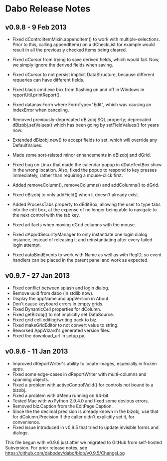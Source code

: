 Dabo Release Notes
==================

v0.9.8 - 9 Feb 2013
-------------------
 * Fixed dControlItemMixin.appendItem() to work with multiple-selections. Prior to this, calling appendItem() on a dCheckList for example would result in all the previously checked items being cleared.

 * Fixed dCursor from trying to save derived fields, which would fail. Now, we simply ignore the derived fields when saving.

 * Fixed dCursor to not persist implicit DataStructure, because different requeries can have different fields.

 * Fixed black cmd.exe box from flashing on and off in Windows in reportUtil.printReport().

 * Fixed datanav.Form where FormType="Edit", which was causing an IndexError when canceling.

 * Removed previously-deprecated dBizobj.SQL property; deprecated dBizobj.setValues() which has been going by setFieldValues() for years now.

 * Extended dBizobj.new() to accept fields to set, which will override any DefaultValues.

 * Made some sort-related minor enhancements in dBizobj and dGrid.

 * Fixed bug on Linux that made the calendar popup in dDateTextBox show in the wrong location. Also, fixed the popup to respond to key presses immediately, rather than requiring a mouse-click first.

 * Added removeColumn(), removeColumns() and addColumns() to dGrid.

 * Fixed dBizobj to only addField() when it doesn't already exist.

 * Added ProcessTabs property to dEditBox, allowing the user to type tabs into the edit box, at the expense of no longer being able to navigate to the next control with the tab key.

 * Fixed artifacts when moving dGrid columns with the mouse.

 * Fixed dApp/dSecurityManager to only instantiate one login dialog instance, instead of releasing it and reinstantiating after every failed login attempt.

 * Fixed autoBindEvents to work with Name as well as with RegID, so event handlers can be placed in the parent panel and work as expected.


v0.9.7 - 27 Jan 2013
--------------------
 * Fixed conflict between splash and login dialog.
 * Remove uuid from dabo (in stdlib now).
 * Display the appName and appVersion in About.
 * Don't cause keyboard errors in empty grids.
 * Fixed DynamicCell properties for dColumn.
 * Fixed getBizobj() to not implicitly set DataSource.
 * Fixed grid cell editing/writing back to biz.
 * Fixed makeGridEditor to not convert value to string.
 * Reworked AppWizard's generated version files.
 * Fixed the download_url in setup.py.


v0.9.6 - 11 Jan 2013
--------------------
 * Improved dReportWriter's ability to locate images, especially in frozen apps.
 * Fixed some edge-cases in dReportWriter with multi-columns and spanning objects.
 * Fixed a problem with activeControlValid() for controls not bound to a bizobj.
 * Fixed a problem with dMenu running on 64-bit.
 * Tested Mac with wxPython 2.9.4.0 and fixed some obvious errors.
 * Removed biz.Caption from the EditPage.Caption.
 * Since the the decimal precision is already known in the bizobj, use that for dColumn.Precision if the caller didn't explicitly set it, for convenience.
 * Fixed issue introduced in v0.9.5 that tried to update invisible forms and dialogs.


This file begun with v0.9.6 just after we migrated to GitHub from self-hosted Subversion. For prior release notes, see https://github.com/dabodev/dabo/blob/v0.9.5/ChangeLog
